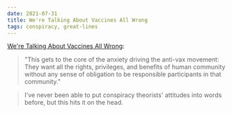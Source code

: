 ```yaml
---
date: 2021-07-31
title: We're Talking About Vaccines All Wrong
tags: conspiracy, great-lines
---
```


[We're Talking About Vaccines All Wrong](https://www.theatlantic.com/ideas/archive/2021/07/freedom-is-the-only-argument-that-might-work-with-vaccine-holdouts/619609/):

> "This gets to the core of the anxiety driving the anti-vax movement: They want all the rights, privileges, and benefits of human community without any sense of obligation to be responsible participants in that community."

> I've never been able to put conspiracy theorists' attitudes into words before, but this hits it on the head.